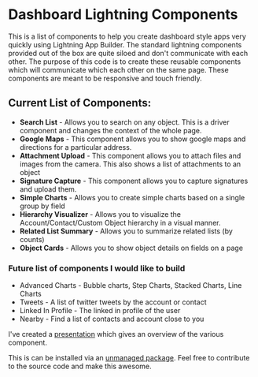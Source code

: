 # Dashboard Lightning Components

This is a list of components to help you create dashboard style apps very quickly using Lightning App Builder. The standard lightning components provided out of the box are quite siloed and don't communicate with each other. The purpose of this code is to create these reusable components which will communicate which each other on the same page. These components are meant to be responsive and touch friendly.

## Current List of Components:

 * **Search List** - Allows you to search on any object. This is a driver component and changes the context of the whole page.
 * **Google Maps** - This component allows you to show google maps and directions for a particular address.
 * **Attachment Upload** - This component allows you to attach files and images from the camera. This also shows a list of attachments to an object
 * **Signature Capture** - This component allows you to capture signatures and upload them.
 * **Simple Charts** - Allows you to create simple charts based on a single group by field
 * **Hierarchy Visualizer** - Allows you to visualize the Account/Contact/Custom Object hierarchy in a visual manner.
 * **Related List Summary** - Allows you to summarize related lists (by counts)
 * **Object Cards** - Allows you to show object details on fields on a page

### Future list of components I would like to build

* Advanced Charts - Bubble charts, Step Charts, Stacked Charts, Line Charts
* Tweets - A list of twitter tweets by the account or contact
* Linked In Profile - The linked in profile of the user
* Nearby - Find a list of contacts and account close to you

I've created a [presentation](http://patnaikshekhar.github.io/DashboardLightningComponents) which gives an overview of the various component.

This is can be installed via an [unmanaged package](https://login.salesforce.com/packaging/installPackage.apexp?p0=04t240000009fEv). Feel free to contribute to the source code and make this awesome.